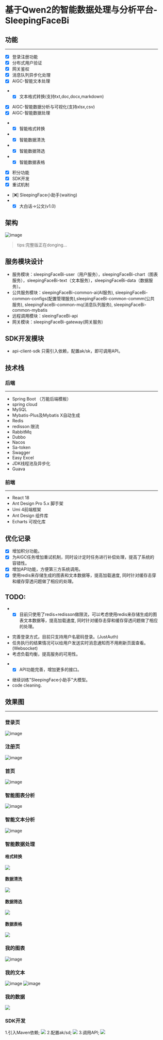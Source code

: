 # 基于Qwen2的智能数据处理与分析平台-SleepingFaceBi

## 功能
***
+ [x] 登录注册功能
+ [X] 分布式用户验证
+ [X] 网关鉴权
+ [x] 消息队列异步化处理
+ [x] AIGC-智能文本处理
+ + [x] 文本格式转换(支持txt,doc,docx,markdown)
+ [x] AIGC-智能数据分析与可视化(支持xlsx,csv)
+ [x] AIGC-智能数据处理
+ + [x] 智能格式转换
+ + [x] 智能数据清洗
+ + [x] 智能数据筛选
+ + [x] 智能数据表格
+ [x] 积分功能
+ [x] SDK开发
+ [x] 重试机制
+ [❌] SleepingFace小助手(waiting)
+ + [x] 大白话->公文(v1.0)

## 架构
![image](assest/Architecture.png)
> tips:完整版正在donging...

## 服务模块设计
- 服务模块：sleepingFaceBi-user（用户服务），sleepingFaceBi-chart（图表服务），sleepingFaceBi-text（文本服务），sleepingFaceBi-data（数据服务）。
- 公共服务模块：sleepingFaceBi-common-ai(AI服务), sleepingFaceBi-common-configs(配置管理服务),sleepingFaceBi-common-commm(公共服务), sleepingFaceBi-common-mq(消息队列服务), sleepingFaceBi-common-mybatis
- 远程调用模块：sleeingFaceBi-api
- 网关模块：sleepingFaceBi-gateway(网关服务)

## SDK开发模块
- api-client-sdk
只需引入依赖，配置ak/sk，即可调用API。

## 技术栈

### 后端
***
- Spring Boot （万能后端模板）
- spring cloud
- MySQL
- Mybatis-Plus及Mybatis X自动生成
- Redis
- redisson 限流
- RabbitMq
- Dubbo
- Nacos
- Sa-token
- Swagger
- Easy Excel
- JDK线程池及异步化
- Guava
### 前端
***
- React 18
- Ant Design Pro 5.x 脚手架
- Umi 4前端框架
- Ant Design 组件库
- Echarts 可视化库

## 优化记录
+ [x] 增加积分功能。
+ [x] 为AIGC任务增加重试机制，同时设计定时任务进行补偿处理，提高了系统的容错性。
+ [x] 增加API功能，方便第三方系统调用。
+ [x] 使用redis来存储生成的图表和文本数据等，提高加载速度, 同时针对缓存击穿和缓存穿透问题做了相应的处理。

## TODO:
+ + [x] 目前只使用了redis+redisson做限流，可以考虑使用redis来存储生成的图表文本数据等，提高加载速度, 同时针对缓存击穿和缓存穿透问题做了相应的处理。
- 完善登录方式，目前只支持用户名密码登录。(JustAuth)
- 任务执行的结果情况可以给用户发送实时消息通知而不用刷新页面查看。(Websocket)
- 考虑负载均衡，提高服务的可用性。
+ + [x] API功能完善，增加更多的接口。
- 继续训练"SleepingFace小助手"大模型。
- code cleaning.

## 效果图
***
### 登录页
![image](assest/login.png)
### 注册页
![image](assest/register.png)
### 首页
![image](assest/MyInfo.png)
### 智能图表分析
![image](assest/智能图表分析.png)
### 智能文本分析
![image](assest/智能文本分析.png)
### 智能数据处理
#### 格式转换
![](assest/格式转换.png)
#### 数据清洗
![](assest/数据清洗.png)
#### 数据筛选
![](assest/筛选.png)
#### 数据表格
![](assest/表格生成.png)
### 我的图表
![image](assest/图表.png)
### 我的文本
![image](assest/文本.png)
![image](assest/text1.png)
### 我的数据
![](assest/我的数据.png)
### SDK开发
1.引入Maven依赖;
![](assest/API1.png)
2.配置ak/sd;
![](assest/API2.png)
3.调用API;
![](assest/API3.png)

